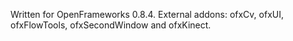 Written for OpenFrameworks 0.8.4. External addons: ofxCv, ofxUI, ofxFlowTools, ofxSecondWindow and ofxKinect.
